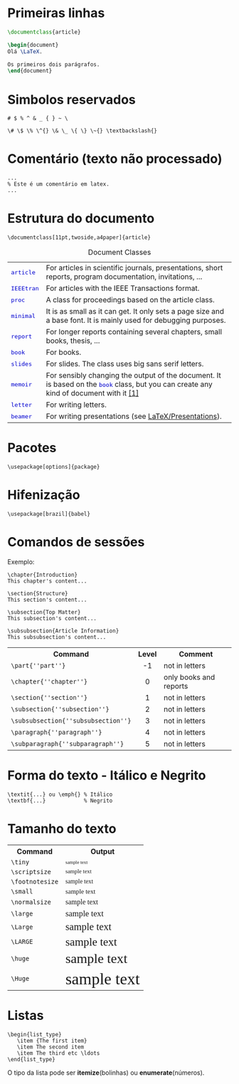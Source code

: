 # Primeiras linhas

```latex
\documentclass{article}

\begin{document}
Olá \LaTeX.

Os primeiros dois parágrafos.
\end{document}
```


# Simbolos reservados

```
# $ % ^ & _ { } ~ \
```

```
\# \$ \% \^{} \& \_ \{ \} \~{} \textbackslash{}
```


# Comentário (texto não processado)

```
...
% Este é um comentário em latex.
...
```

# Estrutura do documento
```
\documentclass[11pt,twoside,a4paper]{article}
```

<table class="wikitable">
<caption>Document Classes
</caption>
<tbody><tr>
<td><span style="font-family: monospace; color: #0000D0; font-weight: normal;">article </span>
</td>
<td>For articles in scientific journals, presentations, short reports, program documentation, invitations, ...
</td></tr>
<tr>
<td><span style="font-family: monospace; color: #0000D0; font-weight: normal;">IEEEtran</span>
</td>
<td>For articles with the IEEE Transactions format.
</td></tr>
<tr>
<td><span style="font-family: monospace; color: #0000D0; font-weight: normal;">proc</span>
</td>
<td>A class for proceedings based on the article class.
</td></tr>
<tr>
<td><span style="font-family: monospace; color: #0000D0; font-weight: normal;">minimal</span>
</td>
<td>It is as small as it can get. It only sets a page size and a base font. It is mainly used for debugging purposes.
</td></tr>
<tr>
<td><span style="font-family: monospace; color: #0000D0; font-weight: normal;">report</span>
</td>
<td>For longer reports containing several chapters, small books, thesis, ...
</td></tr>
<tr>
<td><span style="font-family: monospace; color: #0000D0; font-weight: normal;">book</span>
</td>
<td>For books.
</td></tr>
<tr>
<td><span style="font-family: monospace; color: #0000D0; font-weight: normal;">slides</span>
</td>
<td>For slides. The class uses big sans serif letters.
</td></tr>
<tr>
<td><span style="font-family: monospace; color: #0000D0; font-weight: normal;">memoir</span>
</td>
<td>For sensibly changing the output of the document. It is based on the <span style="font-family: monospace; color: #0000D0; font-weight: normal;">book</span> class, but you can create any kind of document with it <a rel="nofollow" class="external autonumber" href="http://www.ctan.org/tex-archive/macros/latex/contrib/memoir/memman.pdf">[1]</a>
</td></tr>
<tr>
<td><span style="font-family: monospace; color: #0000D0; font-weight: normal;">letter</span>
</td>
<td>For writing letters.
</td></tr>
<tr>
<td><span style="font-family: monospace; color: #0000D0; font-weight: normal;">beamer</span>
</td>
<td>For writing presentations (see <a href="/wiki/LaTeX/Presentations" title="LaTeX/Presentations">LaTeX/Presentations</a>).
</td></tr></tbody></table>

# Pacotes
```
\usepackage[options]{package}
```

# Hifenização
```
\usepackage[brazil]{babel}
```

# Comandos de sessões
Exemplo:
```
\chapter{Introduction}
This chapter's content...

\section{Structure}
This section's content...

\subsection{Top Matter}
This subsection's content...

\subsubsection{Article Information}
This subsubsection's content...
```

<table class="wikitable">
<tbody><tr>
<th>Command
</th>
<th width="10%">Level
</th>
<th>Comment
</th></tr>
<tr>
<td><code class="mw-highlight mw-highlight-lang-latex mw-content-ltr" dir="ltr"><span class="k">\part</span><span class="nb">{</span>''part''<span class="nb">}</span></code>
</td>
<td style="text-align: center">-1
</td>
<td>not in letters
</td></tr>
<tr>
<td><code class="mw-highlight mw-highlight-lang-latex mw-content-ltr" dir="ltr"><span class="k">\chapter</span><span class="nb">{</span>''chapter''<span class="nb">}</span></code>
</td>
<td style="text-align: center">0
</td>
<td>only books and reports
</td></tr>
<tr>
<td><code class="mw-highlight mw-highlight-lang-latex mw-content-ltr" dir="ltr"><span class="k">\section</span><span class="nb">{</span>''section''<span class="nb">}</span></code>
</td>
<td style="text-align: center">1
</td>
<td>not in letters
</td></tr>
<tr>
<td><code class="mw-highlight mw-highlight-lang-latex mw-content-ltr" dir="ltr"><span class="k">\subsection</span><span class="nb">{</span>''subsection''<span class="nb">}</span></code>
</td>
<td style="text-align: center">2
</td>
<td>not in letters
</td></tr>
<tr>
<td><code class="mw-highlight mw-highlight-lang-latex mw-content-ltr" dir="ltr"><span class="k">\subsubsection</span><span class="nb">{</span>''subsubsection''<span class="nb">}</span></code>
</td>
<td style="text-align: center">3
</td>
<td>not in letters
</td></tr>
<tr>
<td><code class="mw-highlight mw-highlight-lang-latex mw-content-ltr" dir="ltr"><span class="k">\paragraph</span><span class="nb">{</span>''paragraph''<span class="nb">}</span></code>
</td>
<td style="text-align: center">4
</td>
<td>not in letters
</td></tr>
<tr>
<td><code class="mw-highlight mw-highlight-lang-latex mw-content-ltr" dir="ltr"><span class="k">\subparagraph</span><span class="nb">{</span>''subparagraph''<span class="nb">}</span></code>
</td>
<td style="text-align: center">5
</td>
<td>not in letters
</td></tr>
</tbody></table>

# Forma do texto - Itálico e Negrito
```
\textit{...} ou \emph{} % Itálico
\textbf{...}            % Negrito
```

# Tamanho do texto

<table class="wikitable">
<tbody><tr>
<th>Command
</th>
<th>Output
</th></tr>
<tr>
<td><code class="mw-highlight mw-highlight-lang-latex mw-content-ltr" dir="ltr"><span class="k">\tiny</span></code>
</td>
<td><span style="font-family: serif; font-size:68%;">sample text</span>
</td></tr>
<tr>
<td><code class="mw-highlight mw-highlight-lang-latex mw-content-ltr" dir="ltr"><span class="k">\scriptsize</span></code>
</td>
<td><span style="font-family: serif; font-size:80%;">sample text</span>
</td></tr>
<tr>
<td><code class="mw-highlight mw-highlight-lang-latex mw-content-ltr" dir="ltr"><span class="k">\footnotesize</span></code>
</td>
<td><span style="font-family: serif; font-size:85%;">sample text</span>
</td></tr>
<tr>
<td><code class="mw-highlight mw-highlight-lang-latex mw-content-ltr" dir="ltr"><span class="k">\small</span></code>
</td>
<td><span style="font-family: serif; font-size:92%;">sample text</span>
</td></tr>
<tr>
<td><code class="mw-highlight mw-highlight-lang-latex mw-content-ltr" dir="ltr"><span class="k">\normalsize</span></code>
</td>
<td><span style="font-family: serif; font-size:100%;">sample text</span>
</td></tr>
<tr>
<td><code class="mw-highlight mw-highlight-lang-latex mw-content-ltr" dir="ltr"><span class="k">\large</span></code>
</td>
<td><span style="font-family: serif; font-size:117%;">sample text</span>
</td></tr>
<tr>
<td><code class="mw-highlight mw-highlight-lang-latex mw-content-ltr" dir="ltr"><span class="k">\Large</span></code>
</td>
<td><span style="font-family: serif; font-size:141%;">sample text</span>
</td></tr>
<tr>
<td><code class="mw-highlight mw-highlight-lang-latex mw-content-ltr" dir="ltr"><span class="k">\LARGE</span></code>
</td>
<td><span style="font-family: serif; font-size:158%;">sample text</span>
</td></tr>
<tr>
<td><code class="mw-highlight mw-highlight-lang-latex mw-content-ltr" dir="ltr"><span class="k">\huge</span></code>
</td>
<td><span style="font-family: serif; font-size:190%;">sample text</span>
</td></tr>
<tr>
<td><code class="mw-highlight mw-highlight-lang-latex mw-content-ltr" dir="ltr"><span class="k">\Huge</span></code>
</td>
<td><span style="font-family: serif; font-size:228%;">sample text</span>
</td></tr></tbody></table>

# Listas
```
\begin{list_type}
   \item {The first item}
   \item The second item 
   \item The third etc \ldots
\end{list_type}
```

O tipo da lista pode ser **itemize**(bolinhas) ou **enumerate**(números).





